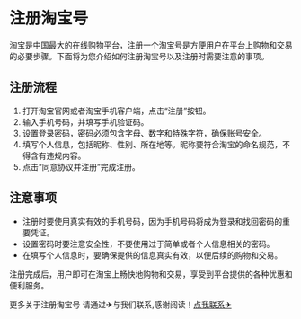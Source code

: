 # 注册淘宝号

淘宝是中国最大的在线购物平台，注册一个淘宝号是方便用户在平台上购物和交易的必要步骤。下面将为您介绍如何注册淘宝号以及注册时需要注意的事项。

## 注册流程

1. 打开淘宝官网或者淘宝手机客户端，点击“注册”按钮。
2. 输入手机号码，并填写手机验证码。
3. 设置登录密码，密码必须包含字母、数字和特殊字符，确保账号安全。
4. 填写个人信息，包括昵称、性别、所在地等。昵称要符合淘宝的命名规范，不得含有违规内容。
5. 点击“同意协议并注册”完成注册。

## 注意事项

- 注册时要使用真实有效的手机号码，因为手机号码将成为登录和找回密码的重要凭证。
- 设置密码时要注意安全性，不要使用过于简单或者个人信息相关的密码。
- 在填写个人信息时，要确保提供的信息真实有效，以便后续的购物和交易。

注册完成后，用户即可在淘宝上畅快地购物和交易，享受到平台提供的各种优惠和便利服务。

更多关于注册淘宝号 请通过✈与我们联系,感谢阅读！[点我联系✈](https://home.k02.cc)
